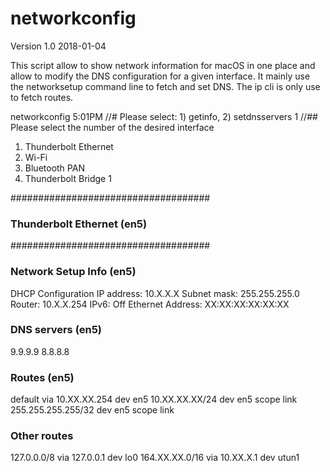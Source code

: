 # networkconfig

Version 1.0 2018-01-04

This script allow to show network information for macOS in one place and allow
to modify the DNS configuration for a given interface. It mainly use the
networksetup command line to fetch and set DNS. The ip cli is only use to
fetch routes.

networkconfig                                                                                                                                                                    5:01PM
//# Please select: 1) getinfo, 2) setdnsservers
1
//## Please select the number of the desired interface
1) Thunderbolt Ethernet
2) Wi-Fi
3) Bluetooth PAN
4) Thunderbolt Bridge
1

####################################
### Thunderbolt Ethernet (en5) ###
####################################

### Network Setup Info (en5) ###
DHCP Configuration
IP address: 10.X.X.X
Subnet mask: 255.255.255.0
Router: 10.X.X.254
IPv6: Off
Ethernet Address: XX:XX:XX:XX:XX:XX

### DNS servers (en5) ###
9.9.9.9
8.8.8.8

### Routes (en5) ###
default via 10.XX.XX.254 dev en5
10.XX.XX.XX/24 dev en5  scope link
255.255.255.255/32 dev en5  scope link

### Other routes ###
127.0.0.0/8 via 127.0.0.1 dev lo0
164.XX.XX.0/16 via 10.XX.X.1 dev utun1
